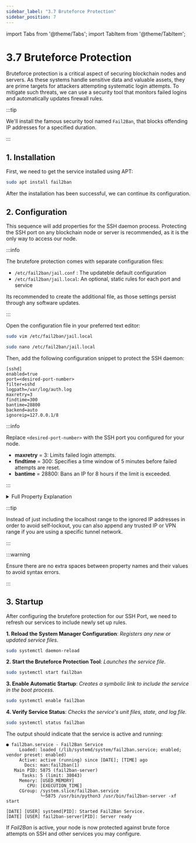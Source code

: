 ```yaml
---
sidebar_label: "3.7 Bruteforce Protection"
sidebar_position: 7
---
```


import Tabs from '@theme/Tabs';
import TabItem from '@theme/TabItem';

# 3.7 Bruteforce Protection

Bruteforce protection is a critical aspect of securing blockchain nodes and servers. As these systems handle sensitive data and valuable assets, they are prime targets for attackers attempting systematic login attempts. To mitigate such threats, we can use a security tool that monitors failed logins and automatically updates firewall rules.

:::tip

We'll install the famous security tool named `Fail2Ban`, that blocks offending IP addresses for a specified duration.

:::

## 1. Installation

First, we need to get the service installed using APT:

```sh
sudo apt install fail2ban
```

After the installation has been successful, we can continue its configuration.

## 2. Configuration

This sequence will add properties for the SSH daemon process. Protecting the SSH port on any blockchain node or server is recommended, as it is the only way to access our node.

:::info

The brutefore protection comes with separate configuration files:

- `/etc/fail2ban/jail.conf` : The updateble default configuration
- `/etc/fail2ban/jail.local`: An optional, static rules for each port and service

Its recommended to create the additional file, as those settings persist through any software updates.

:::

Open the configuration file in your preferred text editor:

<Tabs>
  <TabItem value="vim" label="Vim" default>

```sh
sudo vim /etc/fail2ban/jail.local
```

  </TabItem>
  <TabItem value="nano" label="Nano">

```sh
sudo nano /etc/fail2ban/jail.local
```

  </TabItem>
</Tabs>

Then, add the following configuration snippet to protect the SSH daemon:

```text
[sshd]
enabled=true
port=<desired-port-number>
filter=sshd
logpath=/var/log/auth.log
maxretry=3
findtime=300
bantime=28800
backend=auto
ignoreip=127.0.0.1/8
```

:::info

Replace `<desired-port-number>` with the SSH port you configured for your node.

- **maxretry** = 3: Limits failed login attempts.
- **findtime** = 300: Specifies a time window of 5 minutes before failed attempts are reset.
- **bantime** = 28800: Bans an IP for 8 hours if the limit is exceeded.

:::

  <details>
    <summary>Full Property Explanation</summary>

| **Option** | **Description**                                                                     | **Value**           |
| ---------- | ----------------------------------------------------------------------------------- | ------------------- |
| `[ ]`      | Tag for the service declaration.                                                    | `sshd`              |
| `enabled`  | Whether this rule is active when the SSH service is running.                        | `true`              |
| `port`     | Port number on which the SSH daemon listens.                                        | `22`                |
| `filter`   | Name of the filter definition used to parse log entries and detect failed attempts. | `sshd`              |
| `logpath`  | Full path to the log file to monitor for failed login attempts.                     | `/var/log/auth.log` |
| `maxretry` | Number of failed login attempts within the `findtime` window before banning the IP. | `3`                 |
| `findtime` | Time window in seconds during which `maxretry` failures are counted.                | `300`               |
| `bantime`  | Duration in seconds for which an IP is banned after exceeding `maxretry`            | `28800`             |
| `backend`  | Default backend type used to monitor the log file.                                  | `auto`              |
| `ignoreip` | Space‑separated list of IP addresses exempted from banning.                         | `127.0.0.1/8`       |

</details>

:::tip

Instead of just including the localhost range to the ignored IP addresses in order to avoid self‑lockout, you can also append any trusted IP or VPN range if you are using a specific tunnel network.

:::

:::warning

Ensure there are no extra spaces between property names and their values to avoid syntax errors.

:::

## 3. Startup

After configuring the brutefore protection for our SSH Port, we need to refresh our services to include newly set up rules.

**1. Reload the System Manager Configuration**: _Registers any new or updated service files._

```sh
sudo systemctl daemon-reload
```

**2. Start the Bruteforce Protection Tool**: _Launches the service file._

```sh
sudo systemctl start fail2ban
```

**3. Enable Automatic Startup**: _Creates a symbolic link to include the service in the boot process._

```sh
sudo systemctl enable fail2ban
```

**4. Verify Service Status**: _Checks the service's unit files, state, and log file._

```sh
sudo systemctl status fail2ban
```

The output should indicate that the service is active and running:

```text
● fail2ban.service - Fail2Ban Service
     Loaded: loaded (/lib/systemd/system/fail2ban.service; enabled; vendor preset: enabled)
     Active: active (running) since [DATE]; [TIME] ago
       Docs: man:fail2ban(1)
   Main PID: 5875 (fail2ban-server)
      Tasks: 5 (limit: 38043)
     Memory: [USED_MEMORY]
        CPU: [EXECUTION_TIME]
     CGroup: /system.slice/fail2ban.service
             └─5875 /usr/bin/python3 /usr/bin/fail2ban-server -xf start

[DATE] [USER] systemd[PID]: Started Fail2Ban Service.
[DATE] [USER] fail2ban-server[PID]: Server ready
```

If _Fail2Ban_ is active, your node is now protected against brute force attempts on SSH and other services you may configure.
